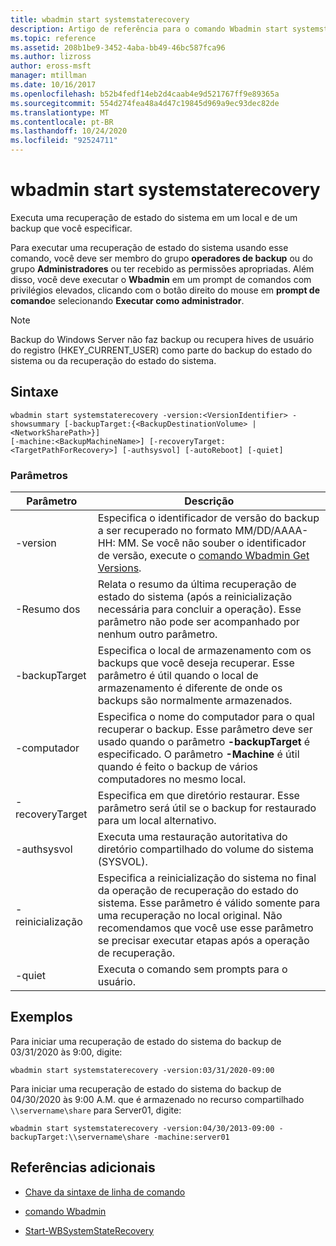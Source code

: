 ```yaml
---
title: wbadmin start systemstaterecovery
description: Artigo de referência para o comando Wbadmin start systemstaterecovery, que executa uma recuperação de estado do sistema em um local e de um backup que você especificar.
ms.topic: reference
ms.assetid: 208b1be9-3452-4aba-bb49-46bc587fca96
ms.author: lizross
author: eross-msft
manager: mtillman
ms.date: 10/16/2017
ms.openlocfilehash: b52b4fedf14eb2d4caab4e9d521767ff9e89365a
ms.sourcegitcommit: 554d274fea48a4d47c19845d969a9ec93dec82de
ms.translationtype: MT
ms.contentlocale: pt-BR
ms.lasthandoff: 10/24/2020
ms.locfileid: "92524711"
---
```

# <a name="wbadmin-start-systemstaterecovery"></a>wbadmin start systemstaterecovery

Executa uma recuperação de estado do sistema em um local e de um backup que você especificar.

Para executar uma recuperação de estado do sistema usando esse comando, você deve ser membro do grupo **operadores de backup** ou do grupo **Administradores** ou ter recebido as permissões apropriadas. Além disso, você deve executar o **Wbadmin** em um prompt de comandos com privilégios elevados, clicando com o botão direito do mouse em **prompt de comando**e selecionando **Executar como administrador**.

> [!NOTE]
> Backup do Windows Server não faz backup ou recupera hives de usuário do registro (HKEY_CURRENT_USER) como parte do backup do estado do sistema ou da recuperação do estado do sistema.

## <a name="syntax"></a>Sintaxe

```
wbadmin start systemstaterecovery -version:<VersionIdentifier> -showsummary [-backupTarget:{<BackupDestinationVolume> | <NetworkSharePath>}]
[-machine:<BackupMachineName>] [-recoveryTarget:<TargetPathForRecovery>] [-authsysvol] [-autoReboot] [-quiet]
```

### <a name="parameters"></a>Parâmetros

| Parâmetro | Descrição |
|--|--|
| -version | Especifica o identificador de versão do backup a ser recuperado no formato MM/DD/AAAA-HH: MM. Se você não souber o identificador de versão, execute o [comando Wbadmin Get Versions](wbadmin-get-versions.md). |
| -Resumo dos | Relata o resumo da última recuperação de estado do sistema (após a reinicialização necessária para concluir a operação). Esse parâmetro não pode ser acompanhado por nenhum outro parâmetro. |
| -backupTarget | Especifica o local de armazenamento com os backups que você deseja recuperar. Esse parâmetro é útil quando o local de armazenamento é diferente de onde os backups são normalmente armazenados. |
| -computador | Especifica o nome do computador para o qual recuperar o backup. Esse parâmetro deve ser usado quando o parâmetro **-backupTarget** é especificado. O parâmetro **-Machine** é útil quando é feito o backup de vários computadores no mesmo local. |
| -recoveryTarget | Especifica em que diretório restaurar. Esse parâmetro será útil se o backup for restaurado para um local alternativo. |
| -authsysvol | Executa uma restauração autoritativa do diretório compartilhado do volume do sistema (SYSVOL). |
| -reinicialização | Especifica a reinicialização do sistema no final da operação de recuperação do estado do sistema. Esse parâmetro é válido somente para uma recuperação no local original. Não recomendamos que você use esse parâmetro se precisar executar etapas após a operação de recuperação. |
| -quiet | Executa o comando sem prompts para o usuário. |

## <a name="examples"></a>Exemplos

Para iniciar uma recuperação de estado do sistema do backup de 03/31/2020 às 9:00, digite:

```
wbadmin start systemstaterecovery -version:03/31/2020-09:00
```

Para iniciar uma recuperação de estado do sistema do backup de 04/30/2020 às 9:00 A.M. que é armazenado no recurso compartilhado `\\servername\share` para Server01, digite:

```
wbadmin start systemstaterecovery -version:04/30/2013-09:00 -backupTarget:\\servername\share -machine:server01
```

## <a name="additional-references"></a>Referências adicionais

- [Chave da sintaxe de linha de comando](command-line-syntax-key.md)

- [comando Wbadmin](wbadmin.md)

- [Start-WBSystemStateRecovery](/powershell/module/windowserverbackup/Start-WBSystemStateRecovery)

